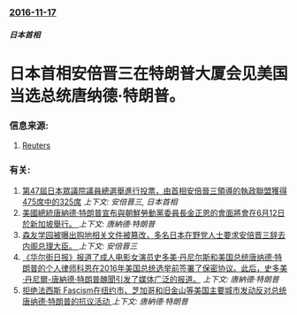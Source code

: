 ### [2016-11-17](/news/2016/11/17/index.md)

##### 日本首相
# 日本首相安倍晋三在特朗普大厦会见美国当选总统唐纳德·特朗普。 




### 信息来源:

1. [Reuters](http://www.reuters.com/article/us-usa-trump-japan-idUSKBN13C0C8)

### 有关:

1. [第47屆日本眾議院議員總選舉進行投票，由首相安倍晉三領導的執政聯盟獲得475席中的325席](/news/2014/12/14/第47屆日本眾議院議員總選舉進行投票-由首相安倍晉三領導的執政聯盟獲得475席中的325席.md) _上下文: 安倍晋三, 日本首相_
2. [美國總統唐納德·特朗普宣布與朝鮮勞動黨委員長金正恩的會面將會在6月12日於新加坡舉行。 ](/news/2018/05/10/美國總統唐納德-特朗普宣布與朝鮮勞動黨委員長金正恩的會面將會在6月12日於新加坡舉行.md) _上下文: 唐納德·特朗普_
3. [森友学园被曝出购地相关文件被篡改，多名日本在野党人士要求安倍晋三辞去内阁总理大臣。 ](/news/2018/03/14/森友学园被曝出购地相关文件被篡改-多名日本在野党人士要求安倍晋三辞去内阁总理大臣.md) _上下文: 安倍晋三_
4. [《华尔街日报》报道了成人电影女演员史多美·丹尼尔斯和美国总统唐纳德·特朗普的个人律师科恩在2016年美国总统选举前签署了保密协议。此后，史多美·丹尼爾-唐納德·特朗普醜聞引发了媒体广泛的报道。](/news/2018/01/12/华尔街日报-报道了成人电影女演员史多美-丹尼尔斯和美国总统唐纳德-特朗普的个人律师科恩在2016年美国总统选举前签署了.md) _上下文: 唐納德·特朗普_
5. [拒绝法西斯 Fascism在纽约市、芝加哥和旧金山等美国主要城市发动反对总统唐纳德·特朗普的抗议活动 ](/news/2017/11/4/拒绝法西斯-Fascism在纽约市-芝加哥和旧金山等美国主要城市发动反对总统唐纳德-特朗普的抗议活动.md) _上下文: 唐納德·特朗普_

